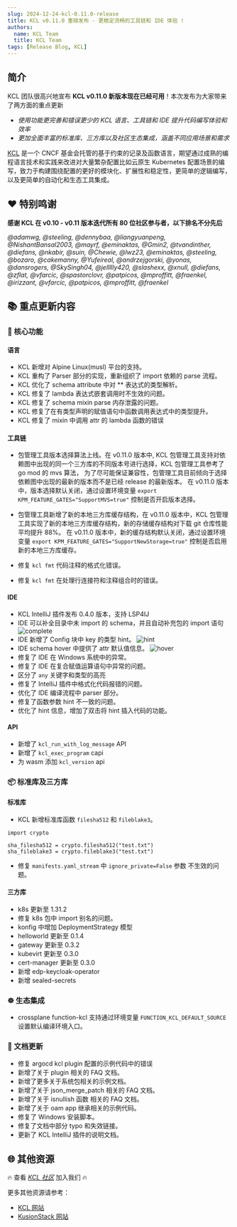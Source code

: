 ```yaml
---
slug: 2024-12-24-kcl-0.11.0-release
title: KCL v0.11.0 重磅发布 - 更稳定流畅的工具链和 IDE 体验 !
authors:
  name: KCL Team
  title: KCL Team
tags: [Release Blog, KCL]
---
```


## 简介

KCL 团队很高兴地宣布 **KCL v0.11.0 新版本现在已经可用**！本次发布为大家带来了两方面的重点更新

- _使用功能更完善和错误更少的 KCL 语言、工具链和 IDE 提升代码编写体验和效率_
- _更加全面丰富的标准库、三方库以及社区生态集成，涵盖不同应用场景和需求_

[KCL](https://github.com/kcl-lang) 是一个 CNCF 基金会托管的基于约束的记录及函数语言，期望通过成熟的编程语言技术和实践来改进对大量繁杂配置比如云原生 Kubernetes 配置场景的编写，致力于构建围绕配置的更好的模块化、扩展性和稳定性，更简单的逻辑编写，以及更简单的自动化和生态工具集成。

## ❤️ 特别鸣谢

**感谢 KCL 在 v0.10 - v0.11 版本迭代所有 80 位社区参与者，以下排名不分先后**

_@adamwg, @steeling, @dennybaa, @liangyuanpeng, @NishantBansal2003, @mayrf, @eminaktas, @Gmin2, @tvandinther, @diefans, @nkabir, @suin, @Chewie, @lwz23, @eminaktas, @steeling, @bozaro, @cakemanny, @Yufeireal, @andrzejgorski, @yonas, @dansrogers, @SkySingh04, @jellllly420,  @slashexx, @xnull, @diefans, @zflat, @vfarcic, @spastorclovr, @patpicos, @mproffitt, @fraenkel, @irizzant, @vfarcic, @patpicos, @mproffitt, @fraenkel_

## 📚 重点更新内容

### 🔧 核心功能

#### 语言

- KCL 新增对 Alpine Linux(musl) 平台的支持。
- KCL 重构了 Parser 部分的实现，重新组织了 import 依赖的 parse 流程。
- KCL 优化了 schema attribute 中对 ** 表达式的类型解析。
- KCL 修复了 lambda 表达式嵌套调用时不生效的问题。
- KCL 修复了 schema mixin parse 内存泄露的问题。
- KCL 修复了在有类型声明的赋值语句中函数调用表达式中的类型提升。
- KCL 修复了 mixin 中调用 attr 的 lambda 函数的错误

#### 工具链

- 包管理工具版本选择算法上线。在 v0.11.0 版本中, KCL 包管理工具支持对依赖图中出现的同一个三方库的不同版本号进行选择，KCL 包管理工具参考了 go mod 的 mvs 算法，
为了尽可能保证兼容性，包管理工具目前倾向于选择依赖图中出现的最新的版本而不是已经 release 的最新版本。
在 v0.11.0 版本中，版本选择默认关闭，通过设置环境变量 `export KPM_FEATURE_GATES="SupportMVS=true"` 控制是否开启版本选择。

- 包管理工具新增了新的本地三方库缓存结构，在 v0.11.0 版本中，KCL 包管理工具实现了新的本地三方库缓存结构，新的存储缓存结构对下载 git 仓库性能平均提升 88%。
在 v0.11.0 版本中，新的缓存结构默认关闭，通过设置环境变量 `export KPM_FEATURE_GATES="SupportNewStorage=true"` 控制是否启用新的本地三方库缓存。

- 修复 `kcl fmt` 代码注释的格式化错误。
- 修复 `kcl fmt` 在处理行连接符和注释组合时的错误。

#### IDE

- KCL IntelliJ 插件发布 0.4.0 版本，支持 LSP4IJ
- IDE 可以补全目录中未 import 的 schema，并且自动补充包的 import 语句
![complete](/img/blog/2024-12-06-kcl-0.11.0-release/complete.gif)
- IDE 新增了 Config 块中 key 的类型 hint。
![hint](/img/blog/2024-12-06-kcl-0.11.0-release/hint.png)
- IDE schema hover 中提供了 attr 默认值信息。
![hover](/img/blog/2024-12-06-kcl-0.11.0-release/hover.png)
- 修复了 IDE 在 Windows 系统中的异常。
- 修复了 IDE 在复合赋值运算语句中异常的问题。
- 区分了 `any` 关键字和类型的高亮
- 修复了 IntelliJ 插件中格式化代码报错的问题。
- 优化了 IDE 编译流程中 parser 部分。
- 修复了函数参数 hint 不一致的问题。
- 优化了 hint 信息，增加了双击将 hint 插入代码的功能。

#### API

- 新增了 `kcl_run_with_log_message` API
- 新增了 `kcl_exec_program` capi
- 为 wasm 添加 `kcl_version` api

### 📦️ 标准库及三方库

#### 标准库

- KCL 新增标准库函数 `filesha512` 和 `fileblake3`。

```kcl
import crypto

sha_filesha512 = crypto.filesha512("test.txt")
sha_fileblake3 = crypto.fileblake3("test.txt")
```
- 修复 `manifests.yaml_stream` 中 `ignore_private=False` 参数 不生效的问题。

#### 三方库

- k8s 更新至 1.31.2
- 修复 k8s 包中 import 别名的问题。
- konfig 中增加 DeploymentStrategy 模型
- helloworld 更新至 0.1.4
- gateway 更新至 0.3.2
- kubevirt 更新至 0.3.0
- cert-manager 更新至 0.3.0
- 新增 edp-keycloak-operator
- 新增 sealed-secrets

### ☸️ 生态集成

- crossplane function-kcl 支持通过环境变量 `FUNCTION_KCL_DEFAULT_SOURCE` 设置默认编译环境入口。

### 📖 文档更新

- 修复 argocd kcl plugin 配置的示例代码中的错误
- 新增了关于 plugin 相关的 FAQ 文档。
- 新增了更多关于系统包相关的示例文档。
- 新增了关于 json_merge_patch 相关的 FAQ 文档。
- 新增了关于 isnullish 函数 相关的 FAQ 文档。
- 新增了关于 oam app 继承相关的示例代码。
- 修复了 Windows 安装脚本。
- 修复了文档中部分 typo 和失效链接。
- 更新了 KCL IntelliJ 插件的说明文档。

## 🌐 其他资源

🔥 查看 _[KCL 社区](https://github.com/kcl-lang/community)_ 加入我们 🔥

更多其他资源请参考：

- [KCL 网站](https://kcl-lang.io/)
- [KusionStack 网站](https://kusionstack.io/)
